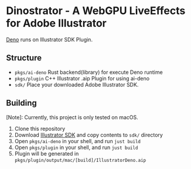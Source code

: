 # Dinostrator - A WebGPU LiveEffects for Adobe Illustrator

[Deno](https://deno.com) runs on Illustrator SDK Plugin.

## Structure

- `pkgs/ai-deno` Rust backend(library) for execute Deno runtime
- `pkgs/plugin` C++ Illustrator .aip Plugin for using ai-deno
- `sdk/` Place your downloaded Adobe Illustrator SDK.

## Building

[Note]: Currently, this project is only tested on macOS.

1. Clone this repository
2. Download [Illustrator SDK](https://developer.adobe.com/illustrator/) and copy contents to `sdk/` directory
3. Open `pkgs/ai-deno` in your shell, and run `just build`
4. Open `pkgs/plugin` in your shell, and run `just build`
5. Plugin will be generated in `pkgs/plugin/output/mac/[build]/IllustratorDeno.aip`
